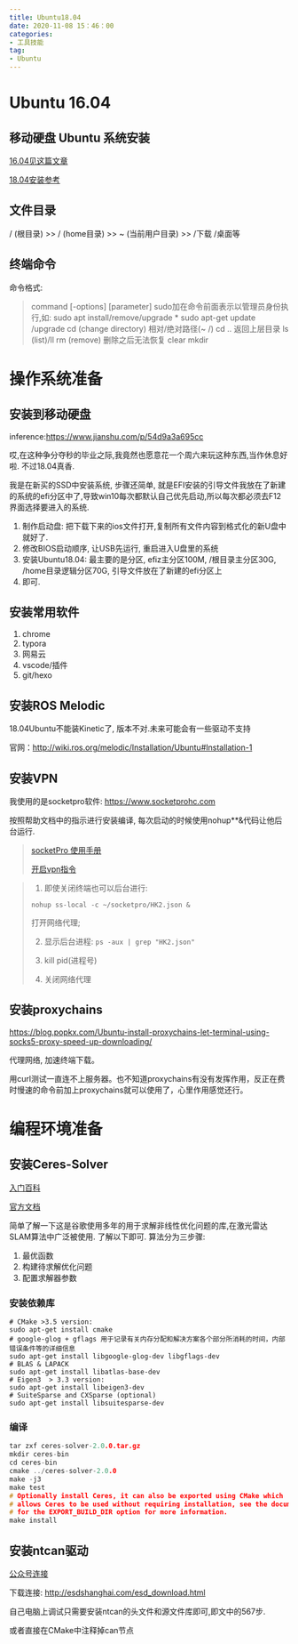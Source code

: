 ```yaml
---
title: Ubuntu18.04
date: 2020-11-08 15：46：00
categories: 
- 工具技能
tag:
- Ubuntu
---
```


# Ubuntu 16.04

## 移动硬盘 Ubuntu 系统安装

[16.04见这篇文章](https://www.jaylee.top/2019/12/15/Linux%E7%B3%BB%E7%BB%9F%E5%AE%89%E8%A3%85%E6%B3%A8%E6%84%8F/)

[18.04安装参考](https://www.jianshu.com/p/54d9a3a695cc)

## 文件目录

/ (根目录) >> / (home目录) >> ~ (当前用户目录) >> /下载 /桌面等

## 终端命令

命令格式:

>command  [-options]  [parameter] 
>sudo加在命令前面表示以管理员身份执行,如:
>sudo apt install/remove/upgrade *
>sudo apt-get update /upgrade
>cd (change directory) 相对/绝对路径(~ /)      cd .. 返回上层目录
>ls (list)/ll
>rm (remove)  删除之后无法恢复
>clear
>mkdir

<!-- more-->

# 操作系统准备

## 安装到移动硬盘

inference:https://www.jianshu.com/p/54d9a3a695cc

哎,在这种争分夺秒的毕业之际,我竟然也愿意花一个周六来玩这种东西,当作休息好啦. 不过18.04真香.

我是在新买的SSD中安装系统, 步骤还简单, 就是EFI安装的引导文件我放在了新建的系统的efi分区中了,导致win10每次都默认自己优先启动,所以每次都必须去F12界面选择要进入的系统.

1.  制作启动盘: 把下载下来的ios文件打开,复制所有文件内容到格式化的新U盘中就好了.
2. 修改BIOS启动顺序, 让USB先运行, 重启进入U盘里的系统
3. 安装Ubuntu18.04: 最主要的是分区, efiz主分区100M, /根目录主分区30G, /home目录逻辑分区70G, 引导文件放在了新建的efi分区上
4. 即可.

## 安装常用软件

1. chrome
2. typora
3. 网易云
4. vscode/插件
5. git/hexo

## 安装ROS Melodic

18.04Ubuntu不能装Kinetic了, 版本不对.未来可能会有一些驱动不支持

官网：http://wiki.ros.org/melodic/Installation/Ubuntu#Installation-1

## 安装VPN

我使用的是socketpro软件: https://www.socketprohc.com

按照帮助文档中的指示进行安装编译, 每次启动的时候使用nohup**&代码让他后台运行.

>[socketPro 使用手册](https://www.socketprohc.com/hc/zh-cn/articles/360022001091-安装Linux客户端)
>
>[开启vpn指令](https://www.cnblogs.com/kaituorensheng/p/3980334.html)

> 1. 即使关闭终端也可以后台进行:
>
> ```shell
> nohup ss-local -c ~/socketpro/HK2.json &
> ```
>
>  打开网络代理;
>
> 2. 显示后台进程: `ps -aux | grep "HK2.json"`
> 3. kill pid(进程号)
>
> 4. 关闭网络代理
>

## 安装proxychains

https://blog.popkx.com/Ubuntu-install-proxychains-let-terminal-using-socks5-proxy-speed-up-downloading/

代理网络, 加速终端下载。

用curl测试一直连不上服务器。也不知道proxychains有没有发挥作用，反正在费时慢速的命令前加上proxychains就可以使用了，心里作用感觉还行。

# 编程环境准备

## 安装Ceres-Solver

[入门百科](https://www.jianshu.com/p/e5b03cf22c80)

[官方文档](http://ceres-solver.org/features.html)

简单了解一下这是谷歌使用多年的用于求解非线性优化问题的库,在激光雷达SLAM算法中广泛被使用. 了解以下即可. 算法分为三步骤: 

1. 最优函数 
2. 构建待求解优化问题
3. 配置求解器参数

### 安装依赖库

```shell
# CMake >3.5 version:
sudo apt-get install cmake
# google-glog + gflags 用于记录有关内存分配和解决方案各个部分所消耗的时间，内部错误条件等的详细信息
sudo apt-get install libgoogle-glog-dev libgflags-dev
# BLAS & LAPACK
sudo apt-get install libatlas-base-dev
# Eigen3  > 3.3 version: 
sudo apt-get install libeigen3-dev
# SuiteSparse and CXSparse (optional)
sudo apt-get install libsuitesparse-dev
```

### 编译

```C++
tar zxf ceres-solver-2.0.0.tar.gz
mkdir ceres-bin
cd ceres-bin
cmake ../ceres-solver-2.0.0
make -j3
make test
# Optionally install Ceres, it can also be exported using CMake which
# allows Ceres to be used without requiring installation, see the documentation
# for the EXPORT_BUILD_DIR option for more information.
make install
```

## 安装ntcan驱动

[公众号连接](https://mp.weixin.qq.com/s?__biz=MzU0NTY1MjMyMA==&mid=2247483734&idx=1&sn=d34b05930faad591ab406f6980ef496d&chksm=fb68ea59cc1f634f059997a5df4d72245cf12482f3630387385f27bc857d8aac4bd34d6b6eac&mpshare=1&scene=1&srcid=0802y9aLyMoG1fLqLAmFckg8&sharer_sharetime=1564725138547&sharer_shareid=217e32ecaea6b07e5e13a33b8b664e23&exportkey=AUuW4VYfF46FRgrTQd9RpDY%3D&pass_ticket=3eWdTXq9a%2F0BR3GcSkFk2tt4qKx%2FRz3S6sUoOxcRmtXezeazDVg8%2BTmBGR12YNPo&wx_header=0#rd)

下载连接: http://esdshanghai.com/esd_download.html

自己电脑上调试只需要安装ntcan的头文件和源文件库即可,即文中的567步.

或者直接在CMake中注释掉can节点




